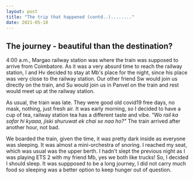 ```yaml
---
layout: post
title: "The trip that happened (contd..)........"
date: 2021-05-10
---
```




## The journey - beautiful than the destination?

4:00 a.m., Margao railway station was where the train was supposed to arrive from Coimbatore. As it was a very absurd time to reach the railway station, I and Hv decided to stay at Mb's place for the night, since his place was very close to the railway station. Our other friend Sw would join us directly on the train, and Su would join us in Panvel on the train and rest would meet up at the railway station. 

As usual, the train was late. They were good old covid19 free days, no mask, nothing, just fresh air. It was early morning, so I decided to have a cup of tea, railway station tea has a different taste and vibe. _"Wo rail ka safar hi kyaaa, jiski shuruwat ek chai se naa ho?"_ The train arrived after another hour, not bad. 

We boarded the train, given the time, it was pretty dark inside as everyone was sleeping. It was almost a mini-orchestra of snoring. I reached my seat, which was usual was the upper berth. I hadn't slept the previous night as I was playing ETS 2 with my friend Mb, yes we both like trucks! So, I decided I should sleep. It was suppposed to be a long journey, I did not carry much food so sleeping was a better option to keep hunger out of question. 

